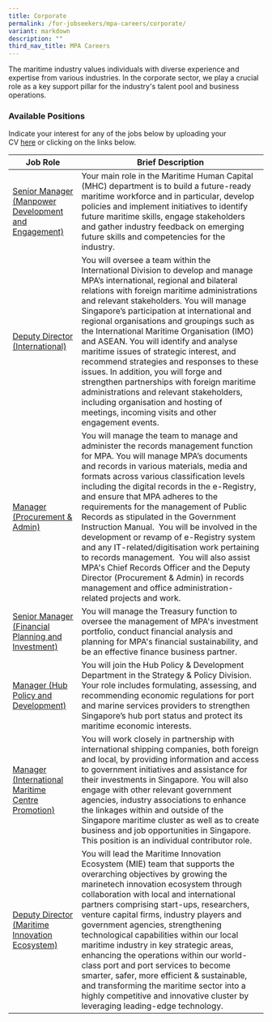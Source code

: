 ```yaml
---
title: Corporate
permalink: /for-jobseekers/mpa-careers/corporate/
variant: markdown
description: ""
third_nav_title: MPA Careers
---
```

The maritime industry values individuals with diverse experience and expertise from various industries. In the corporate sector, we play a crucial role as a key support pillar for the industry's talent pool and business operations.

### Available Positions 
Indicate your interest for any of the jobs below by uploading your CV [here](https://go.gov.sg/mpa-job-applications) or clicking on the links below.

|Job Role | Brief Description | 
| -------- | -------- | 
| [Senior Manager (Manpower Development and Engagement)](https://sggovterp.wd102.myworkdayjobs.com/PublicServiceCareers/job/MPA-mTower-Block/Assistant-Manager-Manager-Senior-Manager--Maritime-Human-Capital---2-Year-Contract-_JR-10000018131) | Your main role in the Maritime Human Capital (MHC) department is to build a future-ready maritime workforce and in particular, develop policies and implement initiatives to identify future maritime skills, engage stakeholders and gather industry feedback on emerging future skills and competencies for the industry. |
| [Deputy Director (International)](https://www.careers.hrp.gov.sg/sap/bc/ui5_ui5/sap/ZGERCFA004/index.html#/JobDescription/13204529/ddd35890-ad03-1eee-99dc-2881021240b3) | You will oversee a team within the International Division to develop and manage MPA’s international, regional and bilateral relations with foreign maritime administrations and relevant stakeholders. You will manage Singapore’s participation at international and regional organisations and groupings such as the International Maritime Organisation (IMO) and ASEAN. You will identify and analyse maritime issues of strategic interest, and recommend strategies and responses to these issues. In addition, you will forge and strengthen partnerships with foreign maritime administrations and relevant stakeholders, including organisation and hosting of meetings, incoming visits and other engagement events. |
| [Manager (Procurement & Admin)](https://www.careers.hrp.gov.sg/sap/bc/ui5_ui5/sap/ZGERCFA004/index.html#/JobDescription/13726677/ddd35890-ad03-1eee-9aa7-99110d5f40b3) | You will manage the team to manage and administer the records management function for MPA. You will manage MPA’s documents and records in various materials, media and formats across various classification levels including the digital records in the e-Registry, and ensure that MPA adheres to the requirements for the management of Public Records as stipulated in the Government Instruction Manual.  You will be involved in the development or revamp of e-Registry system and any IT-related/digitisation work pertaining to records management.  You will also assist MPA's Chief Records Officer and the Deputy Director (Procurement & Admin) in records management and office administration-related projects and work.   |
| [Senior Manager (Financial Planning and Investment)](https://www.careers.hrp.gov.sg/sap/bc/ui5_ui5/sap/ZGERCFA004/index.html#/JobDescription/13375332/49895ee9-104d-1ede-87a0-8179c3a1726b) | You will manage the Treasury function to oversee the management of MPA's investment portfolio, conduct financial analysis and planning for MPA's financial sustainability, and be an effective finance business partner. |
| [Manager (Hub Policy and Development)](https://www.careers.hrp.gov.sg/sap/bc/ui5_ui5/sap/ZGERCFA004/index.html#/JobDescription/13984745/5788a212-a041-1ede-99f5-526d5562526c) | You will join the Hub Policy & Development Department in the Strategy & Policy Division. Your role includes formulating, assessing, and recommending economic regulations for port and marine services providers to strengthen Singapore’s hub port status and protect its maritime economic interests. | 
| [Manager (International Maritime Centre Promotion)](https://sggovterp.wd102.myworkdayjobs.com/PublicServiceCareers/job/MPA-mTower-Block/Asst-Manger-Manager-Senior-Manager--International-Maritime-Centre-Promotion-_JR-10000021620-1) | You will work closely in partnership with international shipping companies, both foreign and local, by providing information and access to government initiatives and assistance for their investments in Singapore. You will also engage with other relevant government agencies, industry associations to enhance the linkages within and outside of the Singapore maritime cluster as well as to create business and job opportunities in Singapore. This position is an individual contributor role. | 
| [Deputy Director (Maritime Innovation Ecosystem)](https://sggovterp.wd102.myworkdayjobs.com/PublicServiceCareers/job/MPA-mTower-Block/Deputy-Director--Maritime-Innovation-Ecosystem-_JR-10000023061) | You will lead the Maritime Innovation Ecosystem (MIE) team that supports the overarching objectives by growing the marinetech innovation ecosystem through collaboration with local and international partners comprising start-ups, researchers, venture capital firms, industry players and government agencies, strengthening technological capabilities within our local maritime industry in key strategic areas, enhancing the operations within our world-class port and port services to become smarter, safer, more efficient & sustainable, and transforming the maritime sector into a highly competitive and innovative cluster by leveraging leading-edge technology.   |